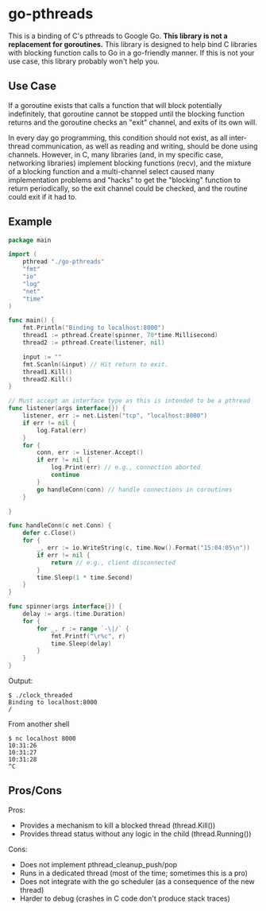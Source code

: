go-pthreads
===========

This is a binding of C's pthreads to Google Go. **This library is not a
replacement for goroutines.** This library is designed to help bind C libraries
with blocking function calls to Go in a go-friendly manner. If this is not your
use case, this library probably won't help you.

Use Case
--------

If a goroutine exists that calls a function that will block potentially
indefinitely, that goroutine cannot be stopped until the blocking function
returns and the goroutine checks an "exit" channel, and exits of its own will.

In every day go programming, this condition should not exist, as all inter-
thread communication, as well as reading and writing, should be done using
channels. However, in C, many libraries (and, in my specific case, networking
libraries) implement blocking functions (recv), and the mixture of a blocking
function and a multi-channel select caused many implementation problems and
"hacks" to get the "blocking" function to return periodically, so the exit
channel could be checked, and the routine could exit if it had to.

Example
-------

```go
package main

import (
	pthread "./go-pthreads"
	"fmt"
	"io"
	"log"
	"net"
	"time"
)

func main() {
	fmt.Println("Binding to localhost:8000")
	thread1 := pthread.Create(spinner, 70*time.Millisecond)
	thread2 := pthread.Create(listener, nil)

	input := ""
	fmt.Scanln(&input) // Hit return to exit.
	thread1.Kill()
	thread2.Kill()
}

// Must accept an interface type as this is intended to be a pthread
func listener(args interface{}) {
	listener, err := net.Listen("tcp", "localhost:8000")
	if err != nil {
		log.Fatal(err)
	}
	for {
		conn, err := listener.Accept()
		if err != nil {
			log.Print(err) // e.g., connection aborted
			continue
		}
		go handleConn(conn) // handle connections in coroutines
	}

}

func handleConn(c net.Conn) {
	defer c.Close()
	for {
		_, err := io.WriteString(c, time.Now().Format("15:04:05\n"))
		if err != nil {
			return // e.g., client disconnected
		}
		time.Sleep(1 * time.Second)
	}
}

func spinner(args interface{}) {
	delay := args.(time.Duration)
	for {
		for _, r := range `-\|/` {
			fmt.Printf("\r%c", r)
			time.Sleep(delay)
		}
	}
}
```

Output:

```
$ ./clock_threaded
Binding to localhost:8000
/
```

From another shell

```
$ nc localhost 8000
10:31:26
10:31:27
10:31:28
^C

```


Pros/Cons
---------

Pros:

* Provides a mechanism to kill a blocked thread (thread.Kill())
* Provides thread status without any logic in the child (thread.Running())

Cons:

* Does not implement pthread_cleanup_push/pop
* Runs in a dedicated thread (most of the time; sometimes this is a pro)
* Does not integrate with the go scheduler (as a consequence of the new thread)
* Harder to debug (crashes in C code don't produce stack traces)

